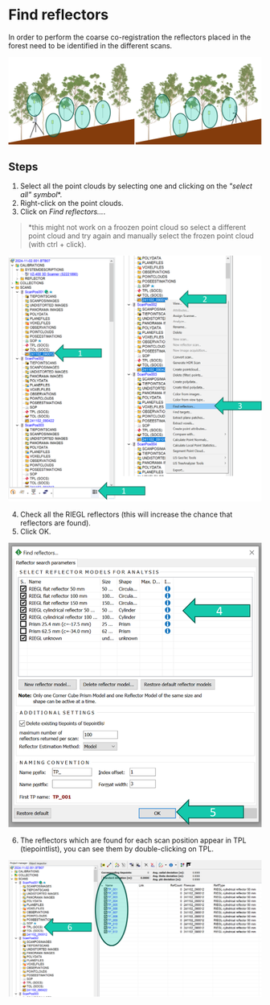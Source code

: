 # Find reflectors
In order to perform the coarse co-registration the reflectors placed in the forest need to be identified in the different scans.

![RiSCAN_PRO_project](./img/04_find_reflectors-0.PNG)

## Steps

1. Select all the point clouds by selecting one and clicking on the *"select all" symbol**.
2. Right-click on the point clouds.
3. Click on *Find reflectors...*.

> *this might not work on a froozen point cloud so select a different point cloud and try again and manually select the frozen point cloud (with ctrl + click).

![RiSCAN_PRO_project](./img/04_find_reflectors-1.png)

4. Check all the RIEGL reflectors (this will increase the chance that reflectors are found).
5. Click OK.

![RiSCAN_PRO_project](./img/04_find_reflectors-2.png)

6. The reflectors which are found for each scan position appear in TPL (tiepointlist), you can see them by double-clicking on TPL.

![RiSCAN_PRO_project](./img/04_find_reflectors-3.png)


